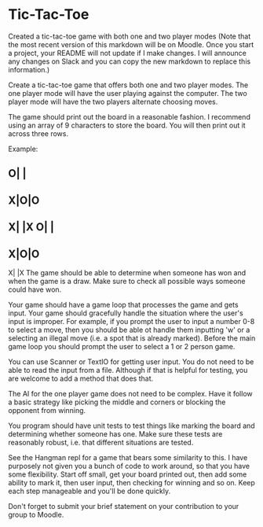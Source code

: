 # Tic-Tac-Toe
Created a tic-tac-toe game with both one and two player modes
(Note that the most recent version of this markdown will be on Moodle. Once you start a project, your README will not update if I make changes. I will announce any changes on Slack and you can copy the new markdown to replace this information.)

Create a tic-tac-toe game that offers both one and two player modes. The one player mode will have the user playing against the computer. The two player mode will have the two players alternate choosing moves.

The game should print out the board in a reasonable fashion. I recommend using an array of 9 characters to store the board. You will then print out it across three rows.

Example:

O| | 
-----
X|O|O
-----
X| |X
O| | 
-----
X|O|O
-----
X| |X
The game should be able to determine when someone has won and when the game is a draw. Make sure to check all possible ways someone could have won.

Your game should have a game loop that processes the game and gets input. Your game should gracefully handle the situation where the user's input is improper. For example, if you prompt the user to input a number 0-8 to select a move, then you should be able ot handle them inputting 'w' or a selecting an illegal move (i.e. a spot that is already marked). Before the main game loop you should prompt the user to select a 1 or 2 person game.

You can use Scanner or TextIO for getting user input. You do not need to be able to read the input from a file. Although if that is helpful for testing, you are welcome to add a method that does that.

The AI for the one player game does not need to be complex. Have it follow a basic strategy like picking the middle and corners or blocking the opponent from winning.

You program should have unit tests to test things like marking the board and determining whether someone has one. Make sure these tests are reasonably robust, i.e. that different situations are tested.

See the Hangman repl for a game that bears some similarity to this. I have purposely not given you a bunch of code to work around, so that you have some flexibility. Start off small, get your board printed out, then add some ability to mark it, then user input, then checking for winning and so on. Keep each step manageable and you'll be done quickly.

Don't forget to submit your brief statement on your contribution to your group to Moodle.
